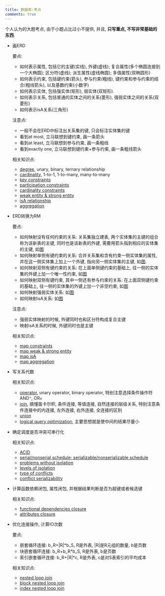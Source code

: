 ```yaml
---
title: 数据库:考点
comments: true
---
```


个人认为的大题考点, 由于小题占比过小不提供, 并且, **只写重点, 不写非常基础的东西**.

- 画ERD

    要点:

    - 如何表示属性, 包括它的主键(实线), 外键(虚线); 复合属性(多个椭圆连接到一个大椭圆); 区分符(虚线); 派生属性(虚线椭圆); 多值属性(双椭圆形)
    - 如何表示约束, 包括键约束(箭头), 参与约束(粗线), 键约束和参与约束的结合(粗线箭头), 以及基数约束(小数字)
    - 如何表示实体, 包括强实体(矩形), 弱实体(双矩形). 
    - 如何表示关系, 包括普通的实体之间的关系(菱形), 强弱实体之间的关系(双菱形)
    - 如何表示isA关系(三角形)

    注意点:

    - 一般不会在ERD中标注出关系集的键, 只会标注实体集的键
    - 看到at most, 立马联想到键约束, 画一条箭头
    - 看到at least, 立马联想到参与约束, 画一条粗线
    - 看到exactly one, 立马联想到键约束+参与约束, 画一条粗线箭头

    相关知识点:

    - [degree](/database/conceptual-model/#degree), unary, binary, ternary relationship
    - [cardinality](/database/conceptual-model/#基数), 1-to-1, 1-to-many, many-to-many
    - [key constraints](/database/conceptual-model/#键约束)
    - [participation constraints](/database/conceptual-model/#participation-constraints)
    - [cardinality constraints](/database/conceptual-model/#基数约束)
    - [weak entity & strong entity](/database/conceptual-model/#强弱实体型)
    - [isA relationship](/database/conceptual-model/#泛化反泛化)
    - [aggregation](/database/conceptual-model/#aggregation)

- ERD转换为RM

    要点:

    - 如何映射没有任何约束的关系: 关系集独立建表, 两个实体集的主键的组合称为该新表的主键, 同时也是该新表的外键, 需要用箭头指到相应的实体集的主键, 如[图](https://img.ricolxwz.io/f7a07b8706af6f4dab96d5a946ee93a2.png)
    - 如何映射单侧有键约束的关系: 合并关系集和含有约束一侧实体集的属性, 并在这一侧实体集上加上一个外键, 指向另一侧实体集的主键, 如[图](https://img.ricolxwz.io/d528c111b390896090bb774e9fd92fab.png).
    - 如何映射双侧有键约束的关系: 在上面单侧键约束的基础上, 往一侧的实体集的外键上加一个唯一性约束, 如[图](https://img.ricolxwz.io/d528c111b390896090bb774e9fd92fab.png)
    - 如何映射双侧有键约束, 其中一侧还有参与约束的关系: 在上面双侧键约束的基础上, 往一侧的实体集的外键上加一个非空约束, 如[图](https://img.ricolxwz.io/fca7486e063b1bc75f1ef25d31873e46.png)
    - 如何映射强弱实体关系: 如[图](https://img.ricolxwz.io/fca7486e063b1bc75f1ef25d31873e46.png)
    - 如何映射isA关系: 如[图](https://img.ricolxwz.io/e24aee851049a321ea87670a3368daf6.png)

    注意点:

    - 强弱实体映射的时候, 外键同时也和区分符构成复合主键
    - 映射isA关系的时候, 外键同时也是主键

    相关知识点:

    - [map constraints](/database/relational-model/#map-constraints)
    - [map weak & strong entity](/database/relational-model/#map-weakstrongentity)
    - [map isA](/database/relational-model/#map-isa)
    - [map aggregation](/database/relational-model/#map-aggregation)

- 写关系代数

    相关知识点:

    - [operator](/database/relational-algebra/#operator), unary operator, binary operator, 特别注意选择条件操作符AND`^`, OR`∨`
    - [join](/database/relational-algebra/#join), 搞懂笛卡尔积, 条件连接, 等值连接, 自然连接的层级关系, 特别注意条件连接中的内连接, 左外连接, 右外连接, 全连接的区别
    - [union](/database/relational-algebra/#set)
    - [logical query optimization](/database/query-processing/#logical-query-optimization), 主要思想就是使中间的结果尽量小

- 确定调度是否冲突可串行化

	相关知识点:

	- [ACID](/database/transaction/#acid)
	- [serial/nonserial schedule; serializable/nonserializable schedule](/database/transaction/#调度)
	- [problems without isolation](/database/transaction/#problems)
	- [levels of isolation](/database/transaction/#隔离级别)
	- [type of conflicts](/database/transaction/#conflicts)
	- [conflict serializability](/database/transaction/#冲突可串行化调度)

- 计算函数依赖闭包, 属性闭包, 并根据结果判断是否为超键或者候选键

	相关知识点:

	- [functional dependencies closure](/database/normalization/#functional-dependency-closure)
	- [attributes closure](/database/normalization/#属性闭包)

- 优化连接操作, 计算IO次数

	要点:

	- 嵌套循环连接: b_R+|R|*b_S, R是外表, |R|是R元组的数量, b是页数
	- 块嵌套循环连接: b_R+b_R*b_S, R是外表, b是页数
	- 索引嵌套循环连接: b_R+|R|*c, R是外表, c是对S表索引的平均成本

	相关知识点:

	- [nested loop join](/database/query-processing/#nested-loop-join)
	- [block nested loop join](/database/query-processing/#block-nested-loop-join)
	- [index nested loop join](/database/query-processing/#index-nested-loop-join)